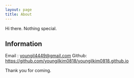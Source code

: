 ```yaml
---
layout: page
title: About
---
```


<p class="message">
  Hi there. Nothing special.
</p>

## Information

Email : youngil4449@gmail.com
Github: https://github.com/youngilkim0818/youngilkim0818.github.io

Thank you for coming.
